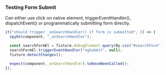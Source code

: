 ### Testing Form Submit

Can either use click on native element, triggerEventHandler(), dispatchEvent() or programmatically submitting form directly.

```js
it("should trigger _onSearchHandler() if form is submitted", () => {
  spyOn(component, "_onSearchHandler");

  const searchFormEl = fixture.debugElement.query(By.css("#searchForm"));
  searchFormEl.triggerEventHandler("ngSubmit", null);
  fixture.detectChanges();

  expect(component._onSearchHandler).toHaveBeenCalled();
});
```
